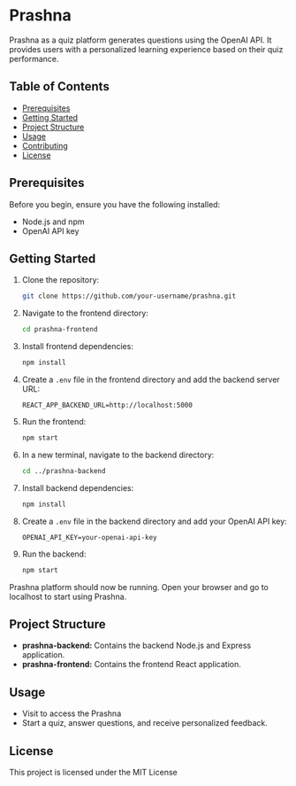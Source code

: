 # Prashna

Prashna as a quiz platform generates questions using the OpenAI API. It provides users with a personalized learning experience based on their quiz performance.

## Table of Contents

- [Prerequisites](#prerequisites)
- [Getting Started](#getting-started)
- [Project Structure](#project-structure)
- [Usage](#usage)
- [Contributing](#contributing)
- [License](#license)

## Prerequisites

Before you begin, ensure you have the following installed:

- Node.js and npm
- OpenAI API key

## Getting Started

1. Clone the repository:

   ```bash
   git clone https://github.com/your-username/prashna.git
   ```

2. Navigate to the frontend directory:

   ```bash
   cd prashna-frontend
   ```

3. Install frontend dependencies:

   ```bash
   npm install
   ```

4. Create a `.env` file in the frontend directory and add the backend server URL:

   ```env
   REACT_APP_BACKEND_URL=http://localhost:5000
   ```

5. Run the frontend:

   ```bash
   npm start
   ```

6. In a new terminal, navigate to the backend directory:

   ```bash
   cd ../prashna-backend
   ```

7. Install backend dependencies:

   ```bash
   npm install
   ```

8. Create a `.env` file in the backend directory and add your OpenAI API key:

   ```env
   OPENAI_API_KEY=your-openai-api-key
   ```

9. Run the backend:

   ```bash
   npm start
   ```

Prashna platform should now be running. Open your browser and go to localhost to start using Prashna.

## Project Structure

- **prashna-backend:** Contains the backend Node.js and Express application.
- **prashna-frontend:** Contains the frontend React application.

## Usage

- Visit to access the Prashna 
- Start a quiz, answer questions, and receive personalized feedback.

## License

This project is licensed under the MIT License 
